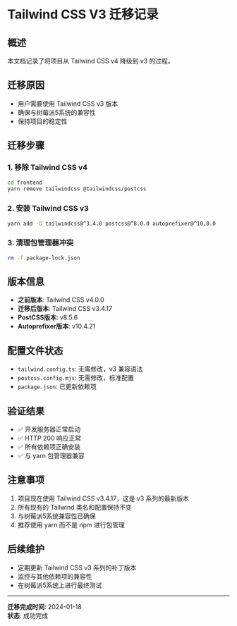 # Tailwind CSS V3 迁移记录

## 概述
本文档记录了将项目从 Tailwind CSS v4 降级到 v3 的过程。

## 迁移原因
- 用户需要使用 Tailwind CSS v3 版本
- 确保与树莓派5系统的兼容性
- 保持项目的稳定性

## 迁移步骤

### 1. 移除 Tailwind CSS v4
```bash
cd frontend
yarn remove tailwindcss @tailwindcss/postcss
```

### 2. 安装 Tailwind CSS v3
```bash
yarn add -D tailwindcss@^3.4.0 postcss@^8.0.0 autoprefixer@^10.0.0
```

### 3. 清理包管理器冲突
```bash
rm -f package-lock.json
```

## 版本信息
- **之前版本**: Tailwind CSS v4.0.0
- **迁移后版本**: Tailwind CSS v3.4.17
- **PostCSS版本**: v8.5.6
- **Autoprefixer版本**: v10.4.21

## 配置文件状态
- `tailwind.config.ts`: 无需修改，v3 兼容语法
- `postcss.config.mjs`: 无需修改，标准配置
- `package.json`: 已更新依赖项

## 验证结果
- ✅ 开发服务器正常启动
- ✅ HTTP 200 响应正常
- ✅ 所有依赖项正确安装
- ✅ 与 yarn 包管理器兼容

## 注意事项
1. 项目现在使用 Tailwind CSS v3.4.17，这是 v3 系列的最新版本
2. 所有现有的 Tailwind 类名和配置保持不变
3. 与树莓派5系统兼容性已确保
4. 推荐使用 yarn 而不是 npm 进行包管理

## 后续维护
- 定期更新 Tailwind CSS v3 系列的补丁版本
- 监控与其他依赖项的兼容性
- 在树莓派5系统上进行最终测试

---
**迁移完成时间**: 2024-01-18  
**状态**: 成功完成 